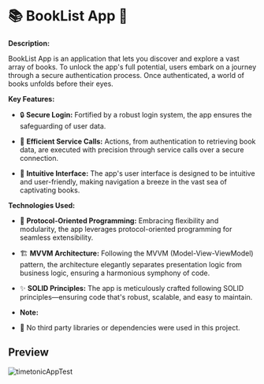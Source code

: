 # 📚 BookList App 📖

**Description:**

BookList App is an application that lets you discover and explore a vast array of books. To unlock the app's full potential, users embark on a journey through a secure authentication process. Once authenticated, a world of books unfolds before their eyes.

**Key Features:**

- 🔒 **Secure Login:** Fortified by a robust login system, the app ensures the safeguarding of user data.

- 🚀 **Efficient Service Calls:** Actions, from authentication to retrieving book data, are executed with precision through service calls over a secure connection.

- 🎨 **Intuitive Interface:** The app's user interface is designed to be intuitive and user-friendly, making navigation a breeze in the vast sea of captivating books.

**Technologies Used:**

- 🤖 **Protocol-Oriented Programming:** Embracing flexibility and modularity, the app leverages protocol-oriented programming for seamless extensibility.

- 🏗️ **MVVM Architecture:** Following the MVVM (Model-View-ViewModel) pattern, the architecture elegantly separates presentation logic from business logic, ensuring a harmonious symphony of code.

- ✨ **SOLID Principles:** The app is meticulously crafted following SOLID principles—ensuring code that's robust, scalable, and easy to maintain.

- **Note:**

- 🚀 No third party libraries or dependencies were used in this project.

## Preview  
![timetonicAppTest](https://github.com/jcamilo260/Timetonic-s-Books/assets/22894828/045b2054-9b09-4064-9ed5-2c46231fe87f)


